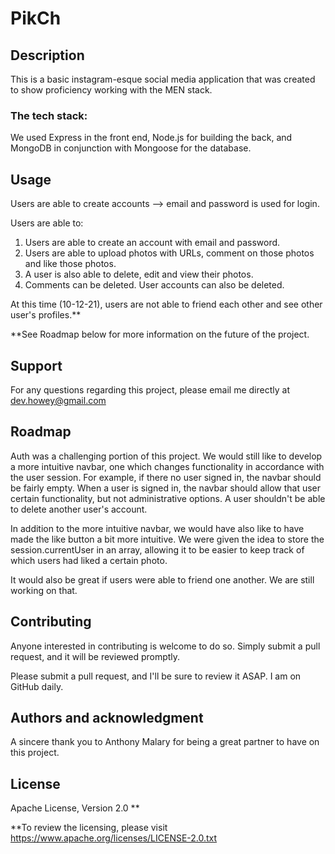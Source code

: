 # PikCh

## Description

This is a basic instagram-esque social media application that was created to show proficiency working with the MEN stack. 	

### The tech stack: 
  We used Express in the front end, Node.js for building the back, and MongoDB in conjunction with Mongoose for the database.

## Usage

Users are able to create accounts --> email and password is used for login.

Users are able to: 
  1) Users are able to create an account with email and password. 
  2) Users are able to upload photos with URLs, comment on those photos and like those photos. 
  3) A user is also able to delete, edit and view their photos. 
  4) Comments can be deleted. User accounts can also be deleted.

At this time (10-12-21), users are not able to friend each other and see other user's profiles.** 

**See Roadmap below for more information on the future of the project.

## Support

For any questions regarding this project, please email me directly at dev.howey@gmail.com

## Roadmap

Auth was a challenging portion of this project. We would still like to develop a more intuitive navbar, one which 
changes functionality in accordance with the user session. For example, if there no user signed in, the navbar
should be fairly empty. When a user is signed in, the navbar should allow that user certain functionality, but
not administrative options. A user shouldn't be able to delete another user's account. 

In addition to the more intuitive navbar, we would have also like to have made the like button a bit more intuitive.
We were given the idea to store the session.currentUser in an array, allowing it to be easier to keep track of 
which users had liked a certain photo. 

It would also be great if users were able to friend one another. We are still working on that.

## Contributing

Anyone interested in contributing is welcome to do so. Simply submit a pull request, and it will be reviewed promptly.

Please submit a pull request, and I'll be sure to review it ASAP. I am on GitHub daily.

## Authors and acknowledgment

A sincere thank you to Anthony Malary for being a great partner to have on this project.

## License

Apache License, Version 2.0 **

**To review the licensing, please visit https://www.apache.org/licenses/LICENSE-2.0.txt 
